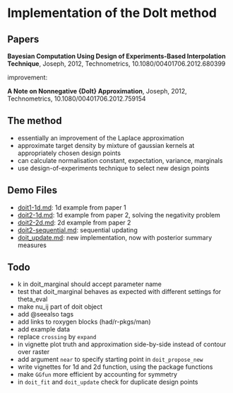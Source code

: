 # Implementation of the DoIt method 

## Papers

**Bayesian Computation Using Design of Experiments-Based Interpolation
Technique**, Joseph, 2012, Technometrics, 10.1080/00401706.2012.680399

improvement:

**A Note on Nonnegative {DoIt} Approximation**, Joseph, 2012, Technometrics,
10.1080/00401706.2012.759154

## The method

- essentially an improvement of the Laplace approximation 
- approximate target density by mixture of gaussian kernels at appropriately chosen design points
- can calculate normalisation constant, expectation, variance, marginals
- use design-of-experiments technique to select new design points



## Demo Files

- [doit1-1d.md](old_stuff/doit1-1d.md): 1d example from paper 1
- [doit2-1d.md](old_stuff/doit2-1d.md): 1d example from paper 2, solving the negativity problem
- [doit2-2d.md](old_stuff/doit2-2d.md): 2d example from paper 2
- [doit2-sequential.md](old_stuff/doit2-sequential.md): sequential updating
- [doit_update.md](old_stuff/doit_update.md): new implementation, now with posterior summary measures



## Todo

- k in doit_marginal should accept parameter name 
- test that doit_marginal behaves as expected with different settings for
  theta_eval
- make nu_ij part of doit object
- add @seealso tags
- add links to roxygen blocks (had/r-pkgs/man)
- add example data
- replace `crossing` by `expand`
- in vignette plot truth and approximation side-by-side instead of contour over raster
- add argument `near` to specify starting point in `doit_propose_new`
- write vignettes for 1d and 2d function, using the package functions
- make `GGfun` more efficient by accounting for symmetry
- in `doit_fit` and `doit_update` check for duplicate design points



